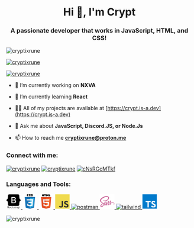 <h1 align="center">Hi 👋, I'm Crypt</h1>
<h3 align="center">A passionate developer that works in JavaScript, HTML, and CSS!</h3>

<p align="left"> <img src="https://komarev.com/ghpvc/?username=cryptixrune&label=Profile%20views&color=0e75b6&style=flat" alt="cryptixrune" /> </p>

<p align="left"> <a href="https://github.com/ryo-ma/github-profile-trophy"><img src="https://github-profile-trophy.vercel.app/?username=cryptixrune" alt="cryptixrune" /></a> </p>

<p align="left"> <a href="https://twitter.com/cryptixrune" target="blank"><img src="https://img.shields.io/twitter/follow/cryptixrune?logo=twitter&style=for-the-badge" alt="cryptixrune" /></a> </p>

- 🔭 I’m currently working on **NXVA**

- 🌱 I’m currently learning **React**

- 👨‍💻 All of my projects are available at [https://crypt.is-a.dev](https://crypt.is-a.dev)

- 💬 Ask me about **JavaScript, Discord.JS, or Node.Js**

- 📫 How to reach me **cryptixrune@proton.me**

<h3 align="left">Connect with me:</h3>
<p align="left">
<a href="https://twitter.com/cryptixrune" target="blank"><img align="center" src="https://raw.githubusercontent.com/rahuldkjain/github-profile-readme-generator/master/src/images/icons/Social/twitter.svg" alt="cryptixrune" height="30" width="40" /></a>
<a href="https://instagram.com/cryptixrune" target="blank"><img align="center" src="https://raw.githubusercontent.com/rahuldkjain/github-profile-readme-generator/master/src/images/icons/Social/instagram.svg" alt="cryptixrune" height="30" width="40" /></a>
<a href="https://discord.gg/cNsRGcMTkf" target="blank"><img align="center" src="https://raw.githubusercontent.com/rahuldkjain/github-profile-readme-generator/master/src/images/icons/Social/discord.svg" alt="cNsRGcMTkf" height="30" width="40" /></a>
</p>

<h3 align="left">Languages and Tools:</h3>
<p align="left"> <a href="https://getbootstrap.com" target="_blank" rel="noreferrer"> <img src="https://raw.githubusercontent.com/devicons/devicon/master/icons/bootstrap/bootstrap-plain-wordmark.svg" alt="bootstrap" width="40" height="40"/> </a> <a href="https://www.w3schools.com/css/" target="_blank" rel="noreferrer"> <img src="https://raw.githubusercontent.com/devicons/devicon/master/icons/css3/css3-original-wordmark.svg" alt="css3" width="40" height="40"/> </a> <a href="https://www.w3.org/html/" target="_blank" rel="noreferrer"> <img src="https://raw.githubusercontent.com/devicons/devicon/master/icons/html5/html5-original-wordmark.svg" alt="html5" width="40" height="40"/> </a> <a href="https://developer.mozilla.org/en-US/docs/Web/JavaScript" target="_blank" rel="noreferrer"> <img src="https://raw.githubusercontent.com/devicons/devicon/master/icons/javascript/javascript-original.svg" alt="javascript" width="40" height="40"/> </a> <a href="https://postman.com" target="_blank" rel="noreferrer"> <img src="https://www.vectorlogo.zone/logos/getpostman/getpostman-icon.svg" alt="postman" width="40" height="40"/> </a> <a href="https://sass-lang.com" target="_blank" rel="noreferrer"> <img src="https://raw.githubusercontent.com/devicons/devicon/master/icons/sass/sass-original.svg" alt="sass" width="40" height="40"/> </a> <a href="https://tailwindcss.com/" target="_blank" rel="noreferrer"> <img src="https://www.vectorlogo.zone/logos/tailwindcss/tailwindcss-icon.svg" alt="tailwind" width="40" height="40"/> </a> <a href="https://www.typescriptlang.org/" target="_blank" rel="noreferrer"> <img src="https://raw.githubusercontent.com/devicons/devicon/master/icons/typescript/typescript-original.svg" alt="typescript" width="40" height="40"/> </a> </p>

<p><img align="center" src="https://github-readme-stats.vercel.app/api/top-langs?username=cryptixrune&show_icons=true&locale=en&layout=compact" alt="cryptixrune" /></p>
